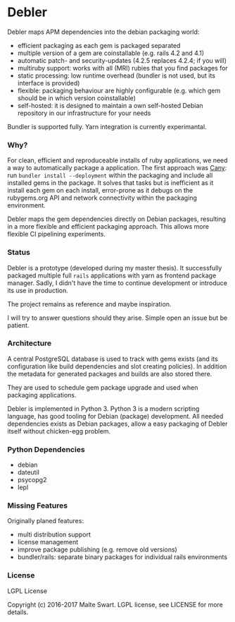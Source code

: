 # Debler

Debler maps APM dependencies into the debian packaging world:

  - efficient packaging as each gem is packaged separated
  - multiple version of a gem are coinstallable (e.g. rails 4.2 and 4.1)
  - automatic patch- and security-updates (4.2.5 replaces 4.2.4; if you will)
  - multiruby support: works with all (MRI) rubies that you find packages for
  - static processing: low runtime overhead (bundler is not used, but its interface is provided)
  - flexible: packaging behaviour are highly configurable (e.g. which gem should be in which version coinstallable)
  - self-hosted: it is designed to maintain a own self-hosted Debian repository in our infrastructure for your needs

Bundler is supported fully. Yarn integration is currently experimantal.


### Why?

For clean, efficient and reproduceable installs of ruby applications, we need a way to automatically package a application. The first approach was [Cany](https://github.com/mswart/cany): run `bundler install --deployment` within the packaging and include all installed gems in the package. It solves that tasks but is inefficient as it install each gem on each install, error-prone as it debugs on the rubygems.org API and network connectivity within the packaging environment.

Debler maps the gem dependencies directly on Debian packages, resulting in a more flexible and efficient packaging approach. This allows more flexible CI pipelining experiments.


### Status

Debler is a prototype (developed during my master thesis). It successfully packaged multiple full `rails` applications with yarn as frontend package manager. Sadly, I didn't have the time to continue development or introduce its use in production.

The project remains as reference and maybe inspiration.

I will try to answer questions should they arise. Simple open an issue but be patient.


### Architecture

A central PostgreSQL database is used to track with gems exists (and its configuration like build dependencies and slot creating policies). In addition the metadata for generated packages and builds are also stored there.

They are used to schedule gem package upgrade and used when packaging applications.

Debler is implemented in Python 3. Python 3 is a modern scripting language, has good tooling for Debian (package) development. All needed dependencies exists as Debian packages, allow a easy packaging of Debler itself without chicken-egg problem.


### Python Dependencies

* debian
* dateutil
* psycopg2
* lepl 


### Missing Features

Originally planed features:

* multi distribution support
* license management
* improve package publishing (e.g. remove old versions)
* bundler/rails: separate binary packages for individual rails environments


### License

LGPL License

Copyright (c) 2016-2017 Malte Swart. LGPL license, see LICENSE for more details.
